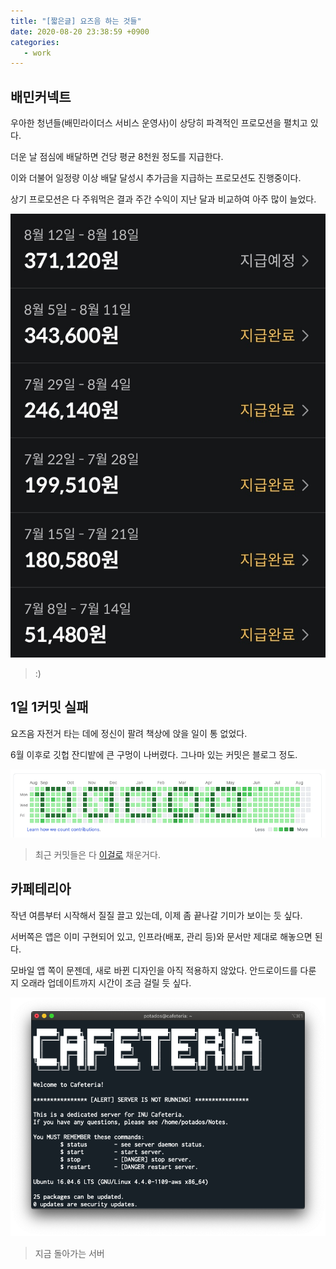 ```yaml
---
title: "[짧은글] 요즈음 하는 것들"
date: 2020-08-20 23:38:59 +0900
categories:
   - work
---
```


## 배민커넥트

우아한 청년들(배민라이더스 서비스 운영사)이 상당히 파격적인 프로모션을 펼치고 있다.

더운 날 점심에 배달하면 건당 평균 8천원 정도를 지급한다.

이와 더불어 일정량 이상 배달 달성시 추가금을 지급하는 프로모션도 진행중이다.

상기 프로모션은 다 주워먹은 결과 주간 수익이 지난 달과 비교하여 아주 많이 늘었다.

![more-money.jpeg](/assets/images/more-money.jpeg)

> :)

## 1일 1커밋 실패

요즈음 자전거 타는 데에 정신이 팔려 책상에 앉을 일이 통 없었다.

6월 이후로 깃헙 잔디밭에 큰 구멍이 나버렸다. 그나마 있는 커밋은 블로그 정도.

![grasshole.png](/assets/images/grasshole.png)

> 최근 커밋들은 다 [이걸로](https://blog.potados.net/dev/gardening-github/) 채운거다.

## 카페테리아

작년 여름부터 시작해서 질질 끌고 있는데, 이제 좀 끝나갈 기미가 보이는 듯 싶다.

서버쪽은 앱은 이미 구현되어 있고, 인프라(배포, 관리 등)와 문서만 제대로 해놓으면 된다.

모바일 앱 쪽이 문젠데, 새로 바뀐 디자인을 아직 적용하지 않았다. 안드로이드를 다룬 지 오래라 업데이트까지 시간이 조금 걸릴 듯 싶다.

![cafeteria-server.png](/assets/images/cafeteria-server.png)

> 지금 돌아가는 서버 

